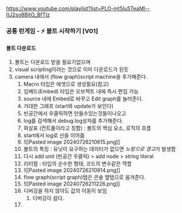https://www.youtube.com/playlist?list=PLO-mt5Iu5TeaMl--ItJ2so8BitO_BfTIz

### 공룡 런게임 - ⚡ 볼트 시작하기 [V01]

#### 볼트 다운로드

1. 볼트는 다운로드 받을 필요가없으며
2. visual scripting이라는 것으로 이미 다운로드가 된듯
3. camera 내에서 (flow graph)script machine을 추가해준다.
   1. Macro 타입은 에셋으로 생성필요(참고)
   2. 임베드(Embed) 타입은 오브젝트 내에 즉시 편집 가능
   3. source 내에 Embed로 바꾸고 Edit graph를 눌러준다.
   4. 거대한 그래프 (start와 update가 보인다)
   5. 빈공간에서 우클릭하면 만들수있는것들이나오고
   6. log를 검색해서 debug.log상자를 추가해준다.
   7. 화살표 (컨트롤이라고 칭함) : 볼트의 핵심 요소, 로직의 흐름
   8. start에서 log로 선을 이어줌
   9. ![[Pasted image 20240726210615.png]]
   10. 볼트의 특징 : 유닛이 요구하는 데이터가 없으면 *노랑으로 경고*가 발생함
   11. 다시 add unit (빈공간 우클릭) > add node > string literal
   12. 리터럴 : 타입의 순수한 형태, 코드의 변수같은 역할
   13. ![[Pasted image 20240726210914.png]]
   14. flow graph(script graph)탭은 콘솔 옆탭으로 옴겨준다.
   15. ![[Pasted image 20240726211226.png]]
   16. 디버깅을 하지 않아도 값의 이동이 보임
       1. 디버깅이 쉽다.
   17.

###
